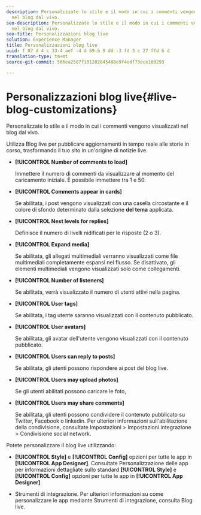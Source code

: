 ```yaml
---
description: Personalizzate lo stile e il modo in cui i commenti vengono visualizzati
  nel blog dal vivo.
seo-description: Personalizzate lo stile e il modo in cui i commenti vengono visualizzati
  nel blog dal vivo.
seo-title: Personalizzazioni blog live
solution: Experience Manager
title: Personalizzazioni blog live
uuid: f 07 d 4 c 33-4 aef -4 d 69-b 9 dd -3 fd 3 c 27 ffd 6 d
translation-type: tm+mt
source-git-commit: 566ea2587f101202045488e9f4edf73ece100293

---
```



# Personalizzazioni blog live{#live-blog-customizations}

Personalizzate lo stile e il modo in cui i commenti vengono visualizzati nel blog dal vivo.



Utilizza Blog live per pubblicare aggiornamenti in tempo reale alle storie in corso, trasformando il tuo sito in un'origine di notizie live.

* **[!UICONTROL Number of comments to load]**

   Immettere il numero di commenti da visualizzare al momento del caricamento iniziale. È possibile immettere tra 1 e 50.

* **[!UICONTROL Comments appear in cards]**

   Se abilitata, i post vengono visualizzati con una casella circostante e il colore di sfondo determinato dalla selezione **del tema** applicata.

* **[!UICONTROL Nest levels for replies]**

   Definisce il numero di livelli nidificati per le risposte (2 o 3).

* **[!UICONTROL Expand media]**

   Se abilitata, gli allegati multimediali verranno visualizzati come file multimediali completamente espansi nel flusso. Se disattivato, gli elementi multimediali vengono visualizzati solo come collegamenti.

* **[!UICONTROL Number of listeners]**

   Se abilitata, verrà visualizzato il numero di utenti attivi nella pagina.

* **[!UICONTROL User tags]**

   Se abilitata, i tag utente saranno visualizzati con il contenuto pubblicato.

* **[!UICONTROL User avatars]**

   Se abilitata, gli avatar dell'utente vengono visualizzati con il contenuto pubblicato.

* **[!UICONTROL Users can reply to posts]**

   Se abilitata, gli utenti possono rispondere ai post del blog live.

* **[!UICONTROL Users may upload photos]**

   Se gli utenti abilitati possono caricare le foto,

* **[!UICONTROL Users may share comments]**

   Se abilitata, gli utenti possono condividere il contenuto pubblicato su Twitter, Facebook o linkedin. Per ulteriori informazioni sull'abilitazione della condivisione, consultate Impostazioni > Impostazioni integrazione > Condivisione social network.

Potete personalizzare il blog live utilizzando:

* **[!UICONTROL Style]** e **[!UICONTROL Config]** opzioni per tutte le app in **[!UICONTROL App Designer]**. Consultate Personalizzazione delle app per informazioni dettagliate sullo standard **[!UICONTROL Style]** e **[!UICONTROL Config]** opzioni per tutte le app in **[!UICONTROL App Designer]**.

* Strumenti di integrazione. Per ulteriori informazioni su come personalizzare le app mediante Strumenti di integrazione, consulta Blog live.

